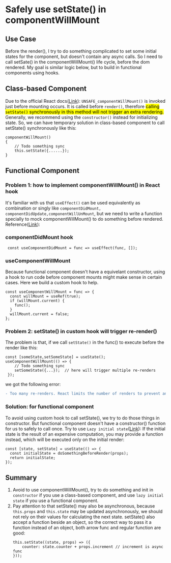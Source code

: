 # Safely use setState() in componentWillMount

## Use Case

Before the render(), I try to do something complicated to set some initial states for the component, but doesn't contain any async calls. So I need to call setSate() in the componentWillMount() life cycle, before the dom rendered. My goal is similar logic below, but to build in functional components using hooks.

## Class-based Component

Due to the official React docs([Link]([https://reactjs.org/docs/react-component.html#unsafe_componentwillmount](https://reactjs.org/docs/react-component.html#unsafe_componentwillmount))):
`UNSAFE_componentWillMount()` is invoked just before mounting occurs. It is called before `render()`, therefore <mark>calling `setState()` synchronously in this method will not trigger an extra rendering.</mark> Generally, we recommend using the `constructor()` instead for initializing state.
So, we can have temporary solution in class-based component to call setState() synchronously like this:
```
componentWillMount()
{
	// Todo something sync
	this.setState({......});
}
```

## Functional Component

###  Problem 1: how to implement componentWillMount() in React hook
It's familiar with us that `useEffect()` can be used equivalently as combination or singly like `componentDidMount, componentDidUpdate,componentWillUnMount`, but we need to write a function specially to mock componentWillMount() to do something before rendered.
Reference([Link]([https://stackoverflow.com/questions/53464595/how-to-use-componentwillmount-in-react-hooks](https://stackoverflow.com/questions/53464595/how-to-use-componentwillmount-in-react-hooks))):
### componentDidMount hook
```
 const useComponentDidMount = func => useEffect(func, []);
```
### useComponentWillMount

Because functional component doesn't have a equivelant constructor, using a hook to run code before component mounts might make sense in certain cases. Here we build a custom hook to help.
```
const useComponentWillMount = func => {
  const willMount = useRef(true);
  if (willMount.current) {
    func();
  }
  willMount.current = false;
};
```
### Problem 2: setState() in custom hook will trigger re-render()
The problem is that, if we call `setState()` in the func() to execute before the render like this:
```
const [someState,setSomeState] = useState();
useComponentWillMount(() => {
	// Todo something sync
	setSomeState({...});  // here will trigger multiple re-renders
 });
```
we got the following error:
```diff
- Too many re-renders. React limits the number of renders to prevent an infinite loop.
``` 

### Solution: for functional component
To avoid using custom hook to call setState(), we try to do those things in constructor. But functional component doesn't have a constructor() function for us to safely to call once. Try to use `Lazy initial state`([Link]([https://reactjs.org/docs/hooks-reference.html#lazy-initial-state](https://reactjs.org/docs/hooks-reference.html#lazy-initial-state))):
If the initial state is the result of an expensive computation, you may provide a function instead, which will be executed only on the initial render:
```
const [state, setState] = useState(() => {
  const initialState = doSomethingBeforeRender(props);
  return initialState;
});
```


## Summary

1. Avoid to use componentWillMount(), try to do something and init in `constructor` if you use a class-based component, and use `lazy initial state` if you use a functional component.
2. Pay attention to that setState() may also be asynchronous, because  `this.props`  and  `this.state`  may be updated asynchronously, we should not rely on their values for calculating the next state. setState() also accept a function beside an object, so the correct way to pass it a function instead of an object, both arrow func and regular function are good:
	```
	this.setState((state, props) => ({
		counter: state.counter + props.increment // increment is async func
	}));
	```
